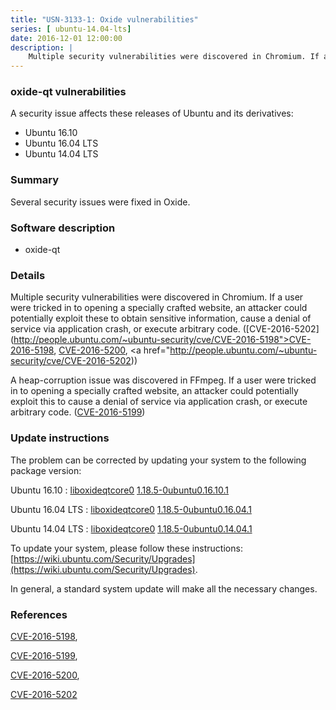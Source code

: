 ```yaml
---
title: "USN-3133-1: Oxide vulnerabilities"
series: [ ubuntu-14.04-lts]
date: 2016-12-01 12:00:00
description: |
    Multiple security vulnerabilities were discovered in Chromium. If a user were tricked in to opening a specially crafted website, an attacker could potentially exploit these to obtain sensitive information, cause a denial of service via application crash, or execute arbitrary code. ([CVE-2016-5202](http://people.ubuntu.com/~ubuntu-security/cve/CVE-2016-5198">CVE-2016-5198</a>, <a href="http://people.ubuntu.com/~ubuntu-security/cve/CVE-2016-5200">CVE-2016-5200</a>, <a href="http://people.ubuntu.com/~ubuntu-security/cve/CVE-2016-5202))
--- 
```

 
### oxide-qt vulnerabilities

A security issue affects these releases of Ubuntu and its derivatives:

* Ubuntu 16.10
* Ubuntu 16.04 LTS
* Ubuntu 14.04 LTS

### Summary

Several security issues were fixed in Oxide. 

### Software description

* oxide-qt 

### Details

Multiple security vulnerabilities were discovered in Chromium. If a user were tricked in to opening a specially crafted website, an attacker could potentially exploit these to obtain sensitive information, cause a denial of service via application crash, or execute arbitrary code. ([CVE-2016-5202](http://people.ubuntu.com/~ubuntu-security/cve/CVE-2016-5198">CVE-2016-5198</a>, <a href="http://people.ubuntu.com/~ubuntu-security/cve/CVE-2016-5200">CVE-2016-5200</a>, <a href="http://people.ubuntu.com/~ubuntu-security/cve/CVE-2016-5202))

A heap-corruption issue was discovered in FFmpeg. If a user were tricked in to opening a specially crafted website, an attacker could potentially exploit this to cause a denial of service via application crash, or execute arbitrary code. ([CVE-2016-5199](http://people.ubuntu.com/~ubuntu-security/cve/CVE-2016-5199)) 

### Update instructions

The problem can be corrected by updating your system to the following package version:

Ubuntu 16.10
 : [liboxideqtcore0](https://launchpad.net/ubuntu/+source/oxide-qt) <span> [1.18.5-0ubuntu0.16.10.1](https://launchpad.net/ubuntu/+source/oxide-qt/1.18.5-0ubuntu0.16.10.1) </span> 

Ubuntu 16.04 LTS
 : [liboxideqtcore0](https://launchpad.net/ubuntu/+source/oxide-qt) <span> [1.18.5-0ubuntu0.16.04.1](https://launchpad.net/ubuntu/+source/oxide-qt/1.18.5-0ubuntu0.16.04.1) </span> 

Ubuntu 14.04 LTS
 : [liboxideqtcore0](https://launchpad.net/ubuntu/+source/oxide-qt) <span> [1.18.5-0ubuntu0.14.04.1](https://launchpad.net/ubuntu/+source/oxide-qt/1.18.5-0ubuntu0.14.04.1) </span> 

To update your system, please follow these instructions: [https://wiki.ubuntu.com/Security/Upgrades](https://wiki.ubuntu.com/Security/Upgrades).

In general, a standard system update will make all the necessary changes. 

### References

 [CVE-2016-5198](http://people.ubuntu.com/~ubuntu-security/cve/CVE-2016-5198), 

 [CVE-2016-5199](http://people.ubuntu.com/~ubuntu-security/cve/CVE-2016-5199), 

 [CVE-2016-5200](http://people.ubuntu.com/~ubuntu-security/cve/CVE-2016-5200), 

 [CVE-2016-5202](http://people.ubuntu.com/~ubuntu-security/cve/CVE-2016-5202)
 

